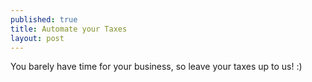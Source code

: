 ```yaml
---
published: true
title: Automate your Taxes
layout: post
---
```

You barely have time for your business, so leave your taxes up to us! :)